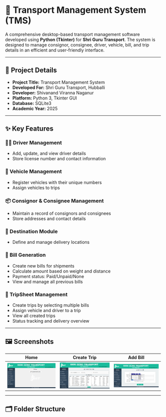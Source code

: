 # 🚚 Transport Management System (TMS)

A comprehensive desktop-based transport management software developed using **Python (Tkinter)** for **Shri Guru Transport**. The system is designed to manage consignor, consignee, driver, vehicle, bill, and trip details in an efficient and user-friendly interface.

---

## 🏢 Project Details

- **Project Title:** Transport Management System
- **Developed For:** Shri Guru Transport, Hubballi
- **Developer:** Shivanand Viranna Naganur
- **Platform:** Python 3, Tkinter GUI
- **Database:** SQLite3
- **Academic Year:** 2025

---

## ✨ Key Features

### 🧑‍✈️ Driver Management
- Add, update, and view driver details
- Store license number and contact information

### 🚛 Vehicle Management
- Register vehicles with their unique numbers
- Assign vehicles to trips

### 📦 Consignor & Consignee Management
- Maintain a record of consignors and consignees
- Store addresses and contact details

### 🧭 Destination Module
- Define and manage delivery locations

### 🧾 Bill Generation
- Create new bills for shipments
- Calculate amount based on weight and distance
- Payment status: Paid/Unpaid/None
- View and manage all previous bills

### 📝 TripSheet Management
- Create trips by selecting multiple bills
- Assign vehicle and driver to a trip
- View all created trips
- Status tracking and delivery overview

---

## 🖼️ Screenshots

| Home | Create Trip | Add Bill |
|------|-------------|----------|
| ![Home](./screenshots/UI.png) | ![Create Trip](./screenshots/Trip_Sheet.png) | ![Add Bill](./screenshots/Bill.png) |

---

## 🗂️ Folder Structure

